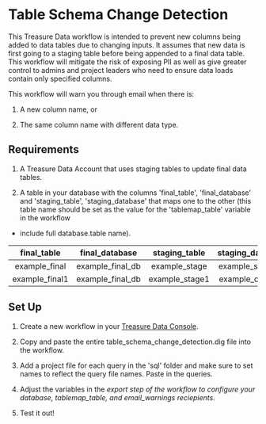 Table Schema Change Detection
======

This Treasure Data workflow is intended to prevent new columns being added to data tables due to changing inputs. It 
assumes that new data is first going to a staging table before being appended to a final data table. This workflow will 
mitigate the risk of exposing PII as well as give greater control to admins and project leaders who need to ensure data 
loads contain only specified columns.

This workflow will warn you through email when there is:  

1. A new column name, or  

2. The same column name with different data type.

## Requirements

1. A Treasure Data Account that uses staging tables to update final data tables.

2. A table in your database with the columns 'final_table', 'final_database' and 'staging_table', 'staging_database' 
that maps one to the other (this table name should be set as the value for the 'tablemap_table' variable in the workflow
 - include full database.table name).

|final_table    |final_database    |staging_table   |staging_database   |
|:-------------:|:----------------:|:--------------:|:-----------------:|
|example_final  |example_final_db  |example_stage    |example_stageDB   |
|example_final1 |example_final_db  |example_stage1   |example_otherDB   |


## Set Up

1. Create a new workflow in your [Treasure Data Console](https://console.treasuredata.com/app/workflows/ "Treasure Data").

2. Copy and paste the entire table_schema_change_detection.dig file into the workflow.

3. Add a project file for each query in the 'sql' folder and make sure to set names to reflect the query file names. 
Paste in the queries.

4. Adjust the variables in the _export step of the workflow to configure your database, tablemap_table, 
and email_warnings reciepients._

5. Test it out!

